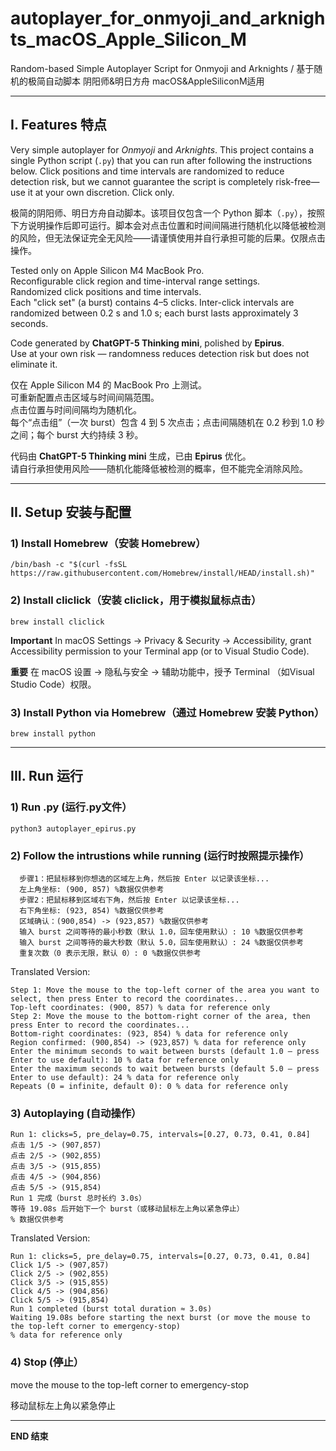 # autoplayer_for_onmyoji_and_arknights_macOS_Apple_Silicon_M
Random-based Simple Autoplayer Script for Onmyoji and Arknights / 基于随机的极简自动脚本 阴阳师&amp;明日方舟 macOS&AppleSiliconM适用

---

## I. Features 特点
Very simple autoplayer for *Onmyoji* and *Arknights*. This project contains a single Python script (`.py`) that you can run after following the instructions below. Click positions and time intervals are randomized to reduce detection risk, but we cannot guarantee the script is completely risk-free—use it at your own discretion. Click only.

极简的阴阳师、明日方舟自动脚本。该项目仅包含一个 Python 脚本（`.py`），按照下方说明操作后即可运行。脚本会对点击位置和时间间隔进行随机化以降低被检测的风险，但无法保证完全无风险——请谨慎使用并自行承担可能的后果。仅限点击操作。

Tested only on Apple Silicon M4 MacBook Pro.  
Reconfigurable click region and time-interval range settings.  
Randomized click positions and time intervals.  
Each "click set" (a burst) contains 4–5 clicks. Inter-click intervals are randomized between 0.2 s and 1.0 s; each burst lasts approximately 3 seconds.  

Code generated by **ChatGPT-5 Thinking mini**, polished by **Epirus**.  
Use at your own risk — randomness reduces detection risk but does not eliminate it.

仅在 Apple Silicon M4 的 MacBook Pro 上测试。  
可重新配置点击区域与时间间隔范围。  
点击位置与时间间隔均为随机化。  
每个“点击组”（一次 burst）包含 4 到 5 次点击；点击间隔随机在 0.2 秒到 1.0 秒之间；每个 burst 大约持续 3 秒。  

代码由 **ChatGPT-5 Thinking mini** 生成，已由 **Epirus** 优化。  
请自行承担使用风险——随机化能降低被检测的概率，但不能完全消除风险。

---

## II. Setup 安装与配置

### 1) Install Homebrew（安装 Homebrew）
    /bin/bash -c "$(curl -fsSL https://raw.githubusercontent.com/Homebrew/install/HEAD/install.sh)"

### 2) Install cliclick（安装 cliclick，用于模拟鼠标点击）

    brew install cliclick

**Important** In macOS Settings → Privacy & Security → Accessibility, grant Accessibility permission to your Terminal app (or to Visual Studio Code).

**重要** 在 macOS 设置 → 隐私与安全 → 辅助功能中，授予 Terminal （如Visual Studio Code）权限。

### 3) Install Python via Homebrew（通过 Homebrew 安装 Python）

    brew install python

---

## III. Run 运行
### 1) Run .py (运行.py文件）

    python3 autoplayer_epirus.py

### 2) Follow the intrustions while running (运行时按照提示操作）
```console
  步骤1：把鼠标移到你想选的区域左上角，然后按 Enter 以记录该坐标...
  左上角坐标: (900, 857) %数据仅供参考
  步骤2：把鼠标移到区域右下角，然后按 Enter 以记录该坐标...
  右下角坐标: (923, 854) %数据仅供参考
  区域确认：(900,854) -> (923,857) %数据仅供参考
  输入 burst 之间等待的最小秒数（默认 1.0，回车使用默认）: 10 %数据仅供参考
  输入 burst 之间等待的最大秒数（默认 5.0，回车使用默认）: 24 %数据仅供参考
  重复次数（0 表示无限，默认 0）: 0 %数据仅供参考
```
Translated Version:
```console
Step 1: Move the mouse to the top-left corner of the area you want to select, then press Enter to record the coordinates...
Top-left coordinates: (900, 857) % data for reference only
Step 2: Move the mouse to the bottom-right corner of the area, then press Enter to record the coordinates...
Bottom-right coordinates: (923, 854) % data for reference only
Region confirmed: (900,854) -> (923,857) % data for reference only
Enter the minimum seconds to wait between bursts (default 1.0 — press Enter to use default): 10 % data for reference only
Enter the maximum seconds to wait between bursts (default 5.0 — press Enter to use default): 24 % data for reference only
Repeats (0 = infinite, default 0): 0 % data for reference only
```

### 3) Autoplaying (自动操作）
```console
Run 1: clicks=5, pre_delay=0.75, intervals=[0.27, 0.73, 0.41, 0.84]
点击 1/5 -> (907,857)
点击 2/5 -> (902,855)
点击 3/5 -> (915,855)
点击 4/5 -> (904,856)
点击 5/5 -> (915,854)
Run 1 完成（burst 总时长约 3.0s）
等待 19.08s 后开始下一个 burst（或移动鼠标左上角以紧急停止）
% 数据仅供参考
```
Translated Version:
```console
Run 1: clicks=5, pre_delay=0.75, intervals=[0.27, 0.73, 0.41, 0.84]
Click 1/5 -> (907,857)
Click 2/5 -> (902,855)
Click 3/5 -> (915,855)
Click 4/5 -> (904,856)
Click 5/5 -> (915,854)
Run 1 completed (burst total duration ≈ 3.0s)
Waiting 19.08s before starting the next burst (or move the mouse to the top-left corner to emergency-stop)
% data for reference only
```
### 4) Stop (停止）
move the mouse to the top-left corner to emergency-stop

移动鼠标左上角以紧急停止

---
**END 结束**

